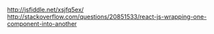 http://jsfiddle.net/xsjfq5ex/
http://stackoverflow.com/questions/20851533/react-js-wrapping-one-component-into-another
